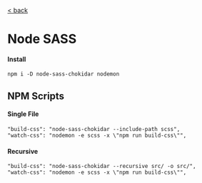 [< back](./SETUP.md)

# Node SASS

#### Install
```
npm i -D node-sass-chokidar nodemon
```

## NPM Scripts

#### Single File
```
"build-css": "node-sass-chokidar --include-path scss",
"watch-css": "nodemon -e scss -x \"npm run build-css\"",
```
#### Recursive
```
"build-css": "node-sass-chokidar --recursive src/ -o src/",
"watch-css": "nodemon -e scss -x \"npm run build-css\"",
```